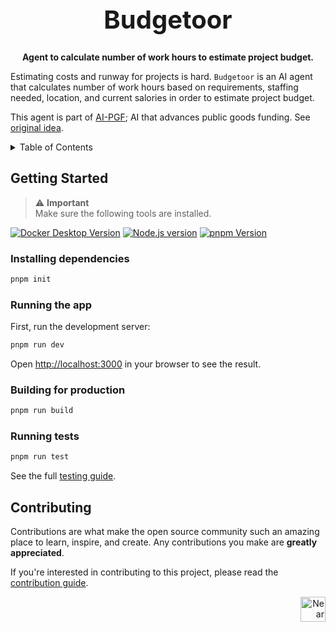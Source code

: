 <!-- markdownlint-disable MD014 -->
<!-- markdownlint-disable MD033 -->
<!-- markdownlint-disable MD041 -->
<!-- markdownlint-disable MD029 -->

<div align="center">

<h1 style="font-size: 2.5rem; font-weight: bold;">Budgetoor</h1>

  <p>
    <strong>Agent to calculate number of work hours to estimate project budget.</strong>
  </p>

</div>

Estimating costs and runway for projects is hard. `Budgetoor` is an AI agent that calculates number of work hours based on requirements, staffing needed, location, and current salories in order to estimate project budget.

This agent is part of [AI-PGF](https://www.aipgf.com/); AI that advances public goods funding. See [original idea](https://potlock.notion.site/Budgetoor-3bf58bc7ebfe4790a1dff1ff1c3ef376).

<details>
  <summary>Table of Contents</summary>

- [Getting Started](#getting-started)
  - [Installing dependencies](#installing-dependencies)
  - [Running the app](#running-the-app)
  - [Building for production](#building-for-production)
  - [Running tests](#running-tests)
- [Contributing](#contributing)

</details>

## Getting Started

<div style="color: red;">

> ⚠️ **Important**<br/>Make sure the following tools are installed.

<p align="center">

<a target="_blank" href="https://www.docker.com/get-started/">![Docker Desktop Version](https://img.shields.io/badge/Docker%20Desktop-4.19.0-black?logo=docker)</a>
<a target="_blank" href="https://nodejs.org/en">![Node.js version](https://img.shields.io/badge/Node.js-20.11.0-black?logo=nodedotjs)</a>
<a target="_blank" href="https://pnpm.io/">![pnpm Version](https://img.shields.io/badge/pnpm-9.7.1-black?logo=pnpm)</a>
</div>

### Installing dependencies

```bash
pnpm init
```

### Running the app

First, run the development server:

```bash
pnpm run dev
```

Open [http://localhost:3000](http://localhost:3000) in your browser to see the result.

### Building for production

```bash
pnpm run build
```

### Running tests

```bash
pnpm run test
```

See the full [testing guide](./playwright-tests/README.md).

## Contributing

Contributions are what make the open source community such an amazing place to learn, inspire, and create. Any contributions you make are **greatly appreciated**.

If you're interested in contributing to this project, please read the [contribution guide](./CONTRIBUTING).

<div align="right">
  <a href="https://nearbuilders.org" target="_blank">
    <img
      src="https://builders.mypinata.cloud/ipfs/QmWt1Nm47rypXFEamgeuadkvZendaUvAkcgJ3vtYf1rBFj"
      alt="Near Builders"
      height="40"
    />
  </a>
</div>

